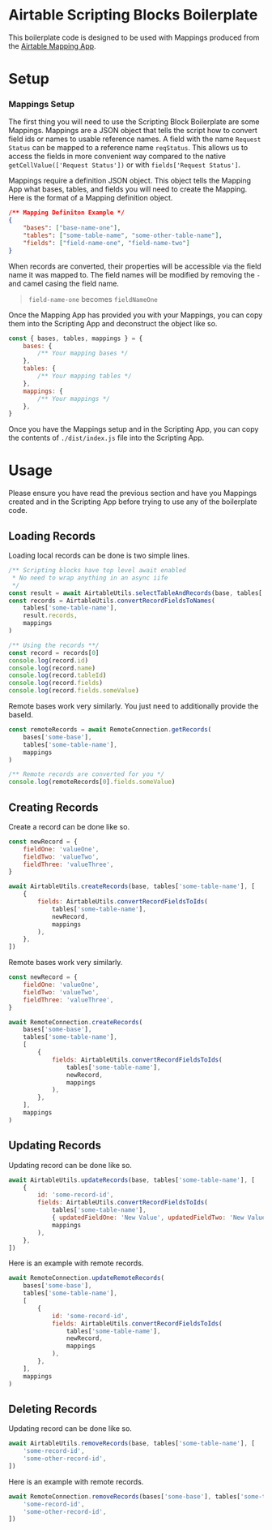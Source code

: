 # Airtable Scripting Blocks Boilerplate

This boilerplate code is designed to be used with Mappings produced from the [Airtable Mapping App](https://github.com/chrisryanouellette/airtable_mapper).

# Setup

### Mappings Setup

The first thing you will need to use the Scripting Block Boilerplate are some Mappings. Mappings are a JSON object that tells the script how to convert field ids or names to usable reference names. A field with the name `Request Status` can be mapped to a reference name `reqStatus`. This allows us to access the fields in more convenient way compared to the native `getCellValue(['Request Status'])` or with `fields['Request Status']`.

Mappings require a definition JSON object. This object tells the Mapping App what bases, tables, and fields you will need to create the Mapping. Here is the format of a Mapping definition object.

```json
/** Mapping Definiton Example */
{
	"bases": ["base-name-one"],
	"tables": ["some-table-name", "some-other-table-name"],
	"fields": ["field-name-one", "field-name-two"]
}
```

When records are converted, their properties will be accessible via the field name it was mapped to. The field names will be modified by removing the `-` and camel casing the field name.

> `field-name-one` becomes `fieldNameOne`

Once the Mapping App has provided you with your Mappings, you can copy them into the Scripting App and deconstruct the object like so.

```js
const { bases, tables, mappings } = {
	bases: {
		/** Your mapping bases */
	},
	tables: {
		/** Your mapping tables */
	},
	mappings: {
		/** Your mappings */
	},
}
```

Once you have the Mappings setup and in the Scripting App, you can copy the contents of `./dist/index.js` file into the Scripting App.

# Usage

Please ensure you have read the previous section and have you Mappings created and in the Scripting App before trying to use any of the boilerplate code.

## Loading Records

Loading local records can be done is two simple lines.

```js
/** Scripting blocks have top level await enabled
 * No need to wrap anything in an async iife
 */
const result = await AirtableUtils.selectTableAndRecords(base, tables['some-table-name'])
const records = AirtableUtils.convertRecordFieldsToNames(
	tables['some-table-name'],
	result.records,
	mappings
)

/** Using the records **/
const record = records[0]
console.log(record.id)
console.log(record.name)
console.log(record.tableId)
console.log(record.fields)
console.log(record.fields.someValue)
```

Remote bases work very similarly. You just need to additionally provide the baseId.

```js
const remoteRecords = await RemoteConnection.getRecords(
	bases['some-base'],
	tables['some-table-name'],
	mappings
)

/** Remote records are converted for you */
console.log(remoteRecords[0].fields.someValue)
```

## Creating Records

Create a record can be done like so.

```js
const newRecord = {
	fieldOne: 'valueOne',
	fieldTwo: 'valueTwo',
	fieldThree: 'valueThree',
}

await AirtableUtils.createRecords(base, tables['some-table-name'], [
	{
		fields: AirtableUtils.convertRecordFieldsToIds(
			tables['some-table-name'],
			newRecord,
			mappings
		),
	},
])
```

Remote bases work very similarly.

```js
const newRecord = {
	fieldOne: 'valueOne',
	fieldTwo: 'valueTwo',
	fieldThree: 'valueThree',
}

await RemoteConnection.createRecords(
	bases['some-base'],
	tables['some-table-name'],
	[
		{
			fields: AirtableUtils.convertRecordFieldsToIds(
				tables['some-table-name'],
				newRecord,
				mappings
			),
		},
	],
	mappings
)
```

## Updating Records

Updating record can be done like so.

```js
await AirtableUtils.updateRecords(base, tables['some-table-name'], [
	{
		id: 'some-record-id',
		fields: AirtableUtils.convertRecordFieldsToIds(
			tables['some-table-name'],
			{ updatedFieldOne: 'New Value', updatedFieldTwo: 'New Value' },
			mappings
		),
	},
])
```

Here is an example with remote records.

```js
await RemoteConnection.updateRemoteRecords(
	bases['some-base'],
	tables['some-table-name'],
	[
		{
			id: 'some-record-id',
			fields: AirtableUtils.convertRecordFieldsToIds(
				tables['some-table-name'],
				newRecord,
				mappings
			),
		},
	],
	mappings
)
```

## Deleting Records

Updating record can be done like so.

```js
await AirtableUtils.removeRecords(base, tables['some-table-name'], [
	'some-record-id',
	'some-other-record-id',
])
```

Here is an example with remote records.

```js
await RemoteConnection.removeRecords(bases['some-base'], tables['some-table-name'], [
	'some-record-id',
	'some-other-record-id',
])
```
